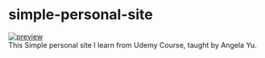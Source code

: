 # simple-personal-site
<a href="https://ibb.co/61YN1dW"><img src="https://i.ibb.co/3M1kMJC/preview.png" alt="preview" border="0"></a>
<br>
This Simple personal site I learn from Udemy Course, taught by Angela Yu.
